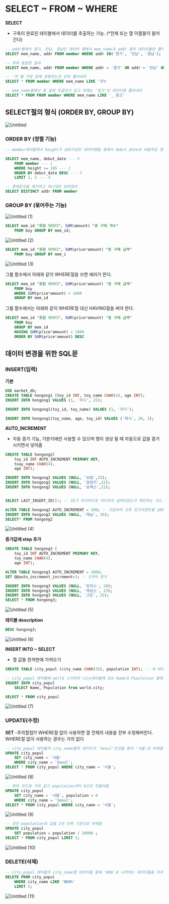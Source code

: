 # SELECT ~ FROM ~ WHERE

**SELECT** 
- 구축이 완료된 테이블에서 데이터를 추출하는 기능. (*전체 또는 열 이름들이 들어간다)

```SQL
-- addr열에서 경기, 전남, 경남인 데이터 행에서 mem_name과 addr 열의 데이터들만 뽑아내라
SELECT mem_name, addr FROM member WHERE addr IN('경기', '전남', '경남');

-- 위와 동일한 결과
SELECT mem_name, addr FROM member WHERE addr = '경기' OR addr = '전남' OR addr = '경남';
```

```SQL
-- '우'를 가장 앞에 포함하는것 전부 뽑아내라
SELECT * FROM member WHERE mem_name LIKE '우%' 
```

```SQL
-- mem_name열에서 중 앞에 두글자가 있고 뒤에는 '핑크'인 데이터행 뽑아내라
SELECT * FROM FROM member WHERE mem_name LIKE '__핑크' 
```



## SELECT절의 형식 (ORDER BY, GROUP BY)

![Untitled](https://github.com/junhosong0/MySQL/assets/117610783/d37830d2-26f7-4959-a21b-a7418c05b7a6)


### ORDER BY (정렬 기능)

```SQL
-- member테이블에서 height가 165이상인 데이터행들 중에서 debut_date로 내림차순 정렬하고 가장 위의 3번째부터 2개의 데이터행들을 보여주는데 mem_name과 debut_date 열들만 보여줘라

SELECT mem_name, debut_date --- 5
	FROM member --- 1
	WHERE height >= 165 --- 2
	ORDER BY debut_date DESC --- 3
	LIMIT 3, 2 --- 4
```

```SQL
-- 중복된것들 제거하고 하나씩만 보여줘라
SELECT DISTINCT addr FROM member 
```


### GROUP BY (묶어주는 기능)

![Untitled (1)](https://github.com/junhosong0/MySQL/assets/117610783/274ba589-0694-4a5c-828a-5038cee8a049)



```SQL
SELECT mem_id "회원 아이디", SUM(amount) "총 구매 개수" 
	FROM buy GROUP BY mem_id;
```

![Untitled (2)](https://github.com/junhosong0/MySQL/assets/117610783/729a2082-e642-455b-9ac1-356b9bda9d3c)



```SQL
SELECT mem_id "회원 아이디", SUM(price*amount) "총 구매 금액"
	FROM buy GROUP BY mem_i
```

![Untitled (3)](https://github.com/junhosong0/MySQL/assets/117610783/0af747d2-728f-4a19-86fa-a316ac2c2b6b)


그룹 함수에서 아래와 같이 WHERE절을 쓰면 에러가 뜬다.
```SQL
SELECT mem_id "회원 아이디", SUM(price*amount) "총 구매 금액"
	FROM buy
	WHERE SUM(price*amount) > 1000
	GROUP BY mem_id
```

그룹 함수에서는 아래와 같이 WHERE절 대신 HAVING절을 써야 한다.
```SQL
SELECT mem_id "회원 아이디", SUM(price*amount) "총 구매 금액"
	FROM buy
	GROUP BY mem_id
	HAVING SUM(price*amount) > 1000
	ORDER BY SUM(price*amount) DESC
```



## 데이터 변경을 위한 SQL문

### INSERT(입력)

**기본**
```SQL
USE market_db;
CREATE TABLE hongong1 (toy_id INT, toy_name CHAR(4), age INT);
INSERT INTO hongong1 VALUES (1, '우디', 25);

INSERT INTO hongong1(toy_id, toy_name) VALUES (1, '우디');

INSERT INTO hongong1(toy_name, age, toy_id) VALUES ('제시', 20, 3);
```



**AUTO_INCREMENT**
- 자동 증가 기능, 기본키에만 사용할 수 있으며 행이 생성 될 때 자동으로 값을 증가시키면서 넣어줌
```SQL
CREATE TABLE hongong2(
	toy_id INT AUTO_INCREMENT PRIMARY KEY,
    toay_name CHAR(4),
    age INT);

INSERT INTO hongong2 VALUES (NULL, '보핍',25);
INSERT INTO hongong2 VALUES (NULL, '슬링키',22);
INSERT INTO hongong2 VALUES (NULL, '보렉스',21);


SELECT LAST_INSERT_ID():; -- ID가 마지막으로 어디까지 입력되었는지 확인하는 코드

ALTER TABLE hongong2 AUTO_INCREMENT = 100; -- 지금부터 오토 인크리먼트를 100번부터로 하겠다
INSERT INTO hongong2 VALUES (NULL, '재남', 35);
SELECT* FROM hongong2
```
![Untitled (4)](https://github.com/junhosong0/MySQL/assets/117610783/b4576fa8-86f7-4b76-b2d1-e473eb8538fc)



**증가값에 step 추가**
```SQL
CREATE TABLE hongong3 (
	toy_id INT AUTO_INCREMENT PRIMARY KEY,
    toy_name CHAR(4),
    age INT);

ALTER TABLE hongong3 AUTO_INCREMENT = 1000;
SET @@auto_increment_increment=3; -- 3개씩 증가

INSERT INTO hongong3 VALUES (NULL, '토마스', 20);
INSERT INTO hongong3 VALUES (NULL, '제임스', 23);
INSERT INTO hongong3 VALUES (NULL, '고든', 25);
SELECT * FROM hongong3;
```
![Untitled (5)](https://github.com/junhosong0/MySQL/assets/117610783/172db2a1-bfaf-4069-a96a-6ababad107de)


**테이블 description**
```SQL
DESC hongong3;
```
![Untitled (6)](https://github.com/junhosong0/MySQL/assets/117610783/03dfc667-9f96-47da-98d4-69da9cd6e1cf)


**INSERT INTO ~ SELECT**
- 열 값들 한꺼번에 가져오기
```SQL
CREATE TABLE city_popul (city_name CHAR(35), population INT); -- 새 테이블 생성

-- city_popul 테이블에 world 스키마의 city테이블에 있는 Name과 Population 열에 있는 데이터들을 추가해줌
INSERT INTO city_popul
	SELECT Name, Population from world.city; 

SELECT * FROM city_popul
```
![Untitled (7)](https://github.com/junhosong0/MySQL/assets/117610783/3b723129-c3c0-4419-a47c-ff8cd5d2b62b)



### UPDATE(수정)

**SET**
-주의할점!!! WHERE절 없이 사용하면 열 전체의 내용을 전부 수정해버린다. WHERE절 없이 사용하는 경우는 거의 없다 
```SQL
-- city_popul 테이블의 city_name열의 데이터가 'Seoul'인것을 찾아 '서울'로 바꿔줌
UPDATE city_popul
	SET city_name = '서울'
    WHERE city_name = 'Seoul';
SELECT * FROM city_popul WHERE city_name = '서울';
```
![Untitled (8)](https://github.com/junhosong0/MySQL/assets/117610783/9843c7dd-34d5-48ae-9121-935daebb036e)

```SQL
-- 위의 코드와 거의 같고 population까지 0으로 만들어줌
UPDATE city_popul
	SET city_name = '서울', population = 0
    WHERE city_name = 'Seoul';
SELECT * FROM city_popul WHERE city_name = '서울';
```
![Untitled (9)](https://github.com/junhosong0/MySQL/assets/117610783/1662ae0c-c756-41c4-bc69-d71726e726cb)

```SQL
-- 모든 population의 값을 1만 단위 기준으로 바꿔줌
UPDATE city_popul
	SET population = population / 10000 ;
SELECT * FROM city_popul LIMIT 5;
```
![Untitled (10)](https://github.com/junhosong0/MySQL/assets/117610783/70c1396b-e0de-487b-a867-28631d80afa0)



### DELETE(삭제)
```SQL
-- city_popul 테이블의 city_name열 데이터들 중에 'NEW'로 시작하는 데이터들을 지우는데 가장위의 5개만 지워
DELETE FROM city_popul
	WHERE city_name LIKE 'NEW%'
    LIMIT 5;
```
![Untitled (11)](https://github.com/junhosong0/MySQL/assets/117610783/ce5ba02f-3a3d-4526-9685-d35c0de8f248)
